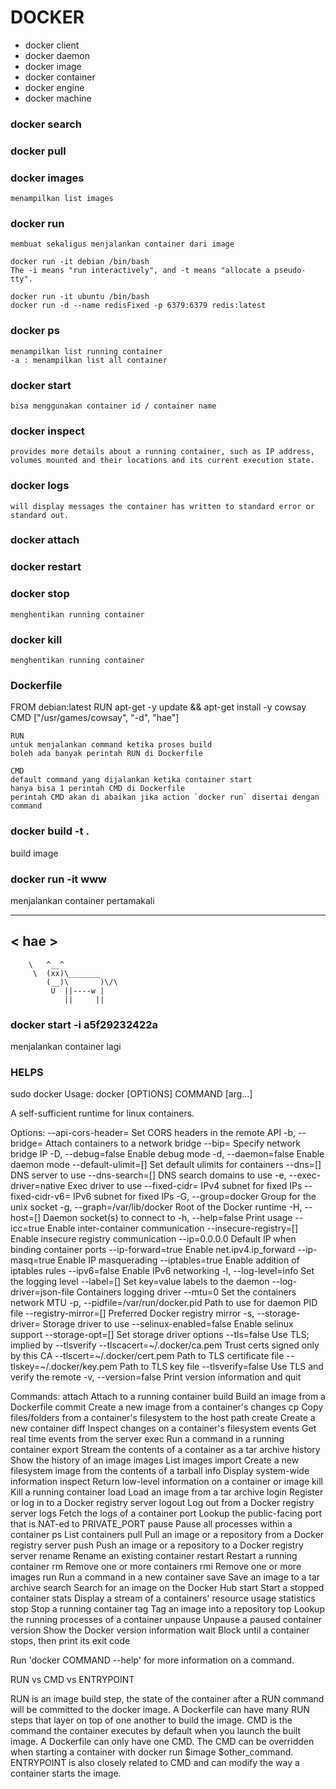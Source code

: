 	
# DOCKER

- docker client
- docker daemon
- docker image
- docker container
- docker engine
- docker machine

### docker search <image name>

### docker pull <image name>

### docker images
	menampilkan list images

### docker run <image name>
	membuat sekaligus menjalankan container dari image
	
	docker run -it debian /bin/bash
	The -i means "run interactively", and -t means "allocate a pseudo-tty".

	docker run -it ubuntu /bin/bash
	docker run -d --name redisFixed -p 6379:6379 redis:latest

### docker ps
	menampilkan list running container
	-a : menampilkan list all container

### docker start <container id>
	bisa menggunakan container id / container name

### docker inspect <container>
	provides more details about a running container, such as IP address, volumes mounted and their locations and its current execution state.

### docker logs <container>
	will display messages the container has written to standard error or standard out.

### docker attach <container id>

### docker restart <container id>

### docker stop <container id>
	menghentikan running container
	
### docker kill <container id>
	menghentikan running container
	


### Dockerfile
FROM debian:latest
RUN apt-get -y update && apt-get install -y cowsay
CMD ["/usr/games/cowsay", "-d", "hae"]

	RUN 
	untuk menjalankan command ketika proses build
	boleh ada banyak perintah RUN di Dockerfile

	CMD 
	default command yang dijalankan ketika container start
	hanya bisa 1 perintah CMD di Dockerfile
	perintah CMD akan di abaikan jika action `docker run` disertai dengan command

### docker build -t <name> .
build image

### docker run -it www
menjalankan container pertamakali
 _____
< hae >
 -----
        \   ^__^
         \  (xx)\_______
            (__)\       )\/\
             U  ||----w |
                ||     ||

### docker start -i a5f29232422a
menjalankan container lagi



### HELPS

sudo docker
Usage: docker [OPTIONS] COMMAND [arg...]

A self-sufficient runtime for linux containers.

Options:
  --api-cors-header=                   Set CORS headers in the remote API
  -b, --bridge=                        Attach containers to a network bridge
  --bip=                               Specify network bridge IP
  -D, --debug=false                    Enable debug mode
  -d, --daemon=false                   Enable daemon mode
  --default-ulimit=[]                  Set default ulimits for containers
  --dns=[]                             DNS server to use
  --dns-search=[]                      DNS search domains to use
  -e, --exec-driver=native             Exec driver to use
  --fixed-cidr=                        IPv4 subnet for fixed IPs
  --fixed-cidr-v6=                     IPv6 subnet for fixed IPs
  -G, --group=docker                   Group for the unix socket
  -g, --graph=/var/lib/docker          Root of the Docker runtime
  -H, --host=[]                        Daemon socket(s) to connect to
  -h, --help=false                     Print usage
  --icc=true                           Enable inter-container communication
  --insecure-registry=[]               Enable insecure registry communication
  --ip=0.0.0.0                         Default IP when binding container ports
  --ip-forward=true                    Enable net.ipv4.ip_forward
  --ip-masq=true                       Enable IP masquerading
  --iptables=true                      Enable addition of iptables rules
  --ipv6=false                         Enable IPv6 networking
  -l, --log-level=info                 Set the logging level
  --label=[]                           Set key=value labels to the daemon
  --log-driver=json-file               Containers logging driver
  --mtu=0                              Set the containers network MTU
  -p, --pidfile=/var/run/docker.pid    Path to use for daemon PID file
  --registry-mirror=[]                 Preferred Docker registry mirror
  -s, --storage-driver=                Storage driver to use
  --selinux-enabled=false              Enable selinux support
  --storage-opt=[]                     Set storage driver options
  --tls=false                          Use TLS; implied by --tlsverify
  --tlscacert=~/.docker/ca.pem         Trust certs signed only by this CA
  --tlscert=~/.docker/cert.pem         Path to TLS certificate file
  --tlskey=~/.docker/key.pem           Path to TLS key file
  --tlsverify=false                    Use TLS and verify the remote
  -v, --version=false                  Print version information and quit

Commands:
    attach    Attach to a running container
    build     Build an image from a Dockerfile
    commit    Create a new image from a container's changes
    cp        Copy files/folders from a container's filesystem to the host path
    create    Create a new container
    diff      Inspect changes on a container's filesystem
    events    Get real time events from the server
    exec      Run a command in a running container
    export    Stream the contents of a container as a tar archive
    history   Show the history of an image
    images    List images
    import    Create a new filesystem image from the contents of a tarball
    info      Display system-wide information
    inspect   Return low-level information on a container or image
    kill      Kill a running container
    load      Load an image from a tar archive
    login     Register or log in to a Docker registry server
    logout    Log out from a Docker registry server
    logs      Fetch the logs of a container
    port      Lookup the public-facing port that is NAT-ed to PRIVATE_PORT
    pause     Pause all processes within a container
    ps        List containers
    pull      Pull an image or a repository from a Docker registry server
    push      Push an image or a repository to a Docker registry server
    rename    Rename an existing container
    restart   Restart a running container
    rm        Remove one or more containers
    rmi       Remove one or more images
    run       Run a command in a new container
    save      Save an image to a tar archive
    search    Search for an image on the Docker Hub
    start     Start a stopped container
    stats     Display a stream of a containers' resource usage statistics
    stop      Stop a running container
    tag       Tag an image into a repository
    top       Lookup the running processes of a container
    unpause   Unpause a paused container
    version   Show the Docker version information
    wait      Block until a container stops, then print its exit code

Run 'docker COMMAND --help' for more information on a command.


RUN vs CMD vs ENTRYPOINT

RUN is an image build step, the state of the container after a RUN command will be committed to the docker image. A Dockerfile can have many RUN steps that layer on top of one another to build the image.
CMD is the command the container executes by default when you launch the built image. A Dockerfile can only have one CMD. The CMD can be overridden when starting a container with docker run $image $other_command.
ENTRYPOINT is also closely related to CMD and can modify the way a container starts the image.

